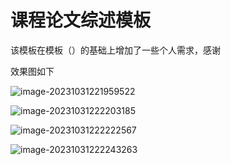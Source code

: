 # 课程论文综述模板

该模板在模板（）的基础上增加了一些个人需求，感谢

效果图如下

![image-20231031221959522](https://github.com/maihm6/Lecture-article-template/blob/main/%E6%95%88%E6%9E%9C%E5%9B%BE/image-20231031221959522.png)

![image-20231031222203185](E:\Mai\Downloads\课程综述论文模板\效果图\image-20231031222203185.png)

![image-20231031222222567](E:\Mai\Downloads\课程综述论文模板\效果图\image-20231031222222567.png)

![image-20231031222243263](E:\Mai\Downloads\课程综述论文模板\效果图\image-20231031222243263.png)
